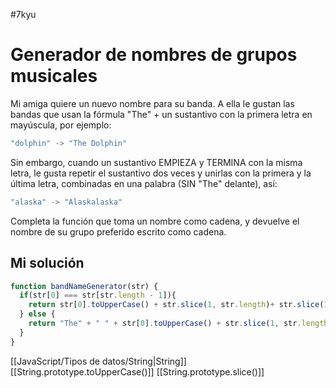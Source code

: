 #7kyu

# Generador de nombres de grupos musicales

Mi amiga quiere un nuevo nombre para su banda. A ella le gustan las bandas que usan la fórmula "The" + un sustantivo con la primera letra en mayúscula, por ejemplo:

```js
"dolphin" -> "The Dolphin"
```

Sin embargo, cuando un sustantivo EMPIEZA y TERMINA con la misma letra, le gusta repetir el sustantivo dos veces y unirlas con la primera y la última letra, combinadas en una palabra (SIN "The" delante), así:

```js
"alaska" -> "Alaskalaska"
```

Completa la función que toma un nombre como cadena, y devuelve el nombre de su grupo preferido escrito como cadena.

## Mi solución

```js
function bandNameGenerator(str) {
  if(str[0] === str[str.length - 1]){
    return str[0].toUpperCase() + str.slice(1, str.length)+ str.slice(1, str.length)
  } else {
    return "The" + " " + str[0].toUpperCase() + str.slice(1, str.length)
  }
}
```

[[JavaScript/Tipos de datos/String|String]]
[[String.prototype.toUpperCase()]]
[[String.prototype.slice()]]
